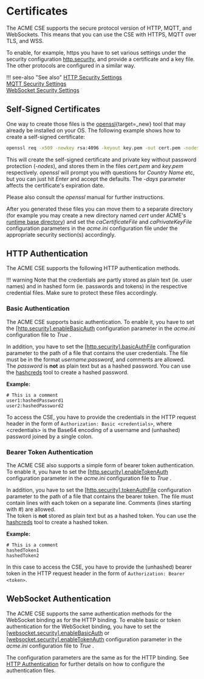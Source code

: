 # Certificates

The ACME CSE supports the secure protocol version of HTTP, MQTT, and WebSockets. This means that you can use the CSE with HTTPS, MQTT over TLS, and WSS.

To enable, for example, https you have to set various settings under the security configuration [http.security](../setup/Configuration-http.md#security), and provide a certificate and a key file. The other protocols are configured in a similar way.

!!! see-also "See also"
	[HTTP Security Settings](../setup/Configuration-http.md#security)  
	[MQTT Security Settings](../setup/Configuration-mqtt.md#security)  
	[WebSocket Security Settings](../setup/Configuration-ws.md#security)

## Self-Signed Certificates

One way to create those files is the [openssl](https://www.openssl.org){target=_new} tool that may already be installed on your OS. The following example shows how to create a self-signed certificate:

```bash title="Create a self-signed certificate"
openssl req -x509 -newkey rsa:4096 -keyout key.pem -out cert.pem -nodes -days 1000
```

This will create the self-signed certificate and private key without password protection (*-nodes*), and stores them in the files *cert.pem* and *key.pem* respectively. *openssl* will prompt you with questions for *Country Name* etc, but you can just hit *Enter* and accept the defaults. The *-days* parameter affects the certificate's expiration date.

Please also consult the *openssl* manual for further instructions. 

After you generated these files you can move them to a separate directory (for example you may create a new directory named *cert* under ACME's [runtime base directory](../setup/Running.md#different-base-directory)) and set the *caCertificateFile* and *caPrivateKeyFile* configuration parameters in the *acme.ini* configuration file under the appropriate security section(s) accordingly.

## HTTP Authentication

The ACME CSE supports the following HTTP authentication methods.

!!! warning
	Note that the credentials are partly stored as plain text (ie. user names) and in hashed form (ie. passwords and tokens) in the respective credential files. Make sure to protect these files accordingly.

### Basic Authentication

The ACME CSE supports basic authentication. To enable it, you have to set the [[http.security].enableBasicAuth](../setup/Configuration-http.md#security) configuration parameter in the *acme.ini* configuration file to *True* .

In addition, you have to set the [[http.security].basicAuthFile](../setup/Configuration-http.md#security) configuration parameter to the path of a file that contains the user credentials. The file must be in the format *username:password*, and comments are allowed.  
The *password* is **not** as plain text but as a hashed password. You can use the [hashcreds](../development/tools/HashCredentials.md) tool to create a hashed password.

**Example:**

```text
# This is a comment
user1:hashedPassword1
user2:hashedPassword2
```

To access the CSE, you have to provide the credentials in the HTTP request header in the form of ```Authorization: Basic <credentials>```, where &lt;credentials> is the Base64 encoding of a username and (unhashed) password joined by a single colon.



### Bearer Token Authentication

The ACME CSE also supports a simple form of bearer token authentication. To enable it, you have to set the [[http.security].enableTokenAuth](../setup/Configuration-http.md#security) configuration parameter in the *acme.ini* configuration file to *True* .

In addition, you have to set the [[http.security].tokenAuthFile](../setup/Configuration-http.md#security) configuration parameter to the path of a file that contains the bearer token. The file must contain lines with each token on a separate line. Comments (lines starting with #) are allowed.  
The token is **not** stored as plain text but as a hashed token. You can use the [hashcreds](../development/tools/HashCredentials.md) tool to create a hashed token.

**Example:**

```text
# This is a comment
hashedToken1
hashedToken2
```

In this case to access the CSE, you have to provide the (unhashed) bearer token in the HTTP request header in the form of ```Authorization: Bearer <token>```.


## WebSocket Authentication

The ACME CSE supports the same authentication methods for the WebSocket binding as for the HTTP binding. To enable basic or token authentication for the WebSocket binding, you have to set the [[websocket.security].enableBasicAuth](../setup/Configuration-ws.md#security) or [[websocket.security].enableTokenAuth](../setup/Configuration-ws.md#security) configuration parameter in the *acme.ini* configuration file to *True* .

The configuration parameters are the same as for the HTTP binding. See [HTTP Authentication](#http-authentication) for further details on how to configure the authentication files.